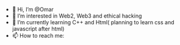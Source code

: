 - 👋 Hi, I’m @Omar
- 👀 I’m interested in Web2, Web3 and ethical hacking
- 🌱 I’m currently learning C++ and Html( planning to learn css and javascript after html)
- 📫 How to reach me: 

<!---
All1nol/All1nol is a ✨ special ✨ repository because its `README.md` (this file) appears on your GitHub profile.
You can click the Preview link to take a look at your changes.
--->

